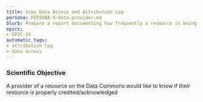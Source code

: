 ```yaml
---
title: View Data Access and Attribution Log
persona: PERSONA-5-data-provider.md
blurb: Prepare a report documenting how frequently a resource is being used by consumers in the community.
epics:
- EPIC-16
automatic_tags:
- attribution log
- data access
---
```

### Scientific Objective

A provider of a resource on the Data Commons would like to know if their resource is properly credited/acknowledged